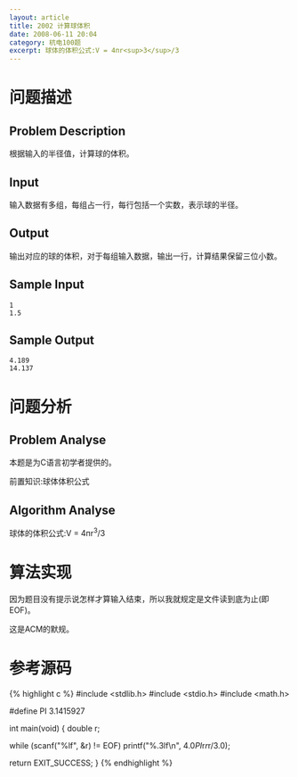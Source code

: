 ```yaml
---
layout: article
title: 2002 计算球体积
date: 2008-06-11 20:04
category: 杭电100题
excerpt: 球体的体积公式:V = 4пr<sup>3</sup>/3
---
```

# 问题描述

## Problem Description

根据输入的半径值，计算球的体积。

## Input

输入数据有多组，每组占一行，每行包括一个实数，表示球的半径。

## Output

输出对应的球的体积，对于每组输入数据，输出一行，计算结果保留三位小数。

## Sample Input

    1
    1.5

## Sample Output

    4.189
    14.137

# 问题分析

## Problem Analyse

本题是为C语言初学者提供的。

前置知识:球体体积公式

## Algorithm Analyse

球体的体积公式:V = 4пr<sup>3</sup>/3

# 算法实现

因为题目没有提示说怎样才算输入结束，所以我就规定是文件读到底为止(即EOF)。

这是ACM的默规。

# 参考源码

{% highlight c %}
#include <stdlib.h>
#include <stdio.h>
#include <math.h>

#define PI 3.1415927

int main(void) {
  double r;

  while (scanf("%lf", &r) != EOF)
    printf("%.3lf\n", 4.0*PI*r*r*r/3.0);

  return EXIT_SUCCESS;
}
{% endhighlight %}

